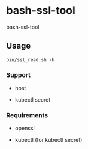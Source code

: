# bash-ssl-tool
bash-ssl-tool

## Usage

```
bin/ssl_read.sh -h
```

### Support

- host

- kubectl secret

### Requirements

- openssl

- kubectl (for kubectl secret)
